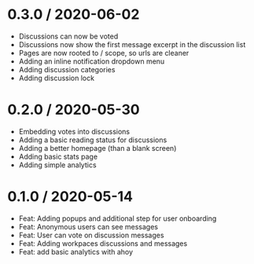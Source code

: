 
0.3.0 / 2020-06-02
==================

  * Discussions can now be voted
  * Discussions now show the first message excerpt in the discussion list
  * Pages are now rooted to / scope, so urls are cleaner
  * Adding an inline notification dropdown menu
  * Adding discussion categories
  * Adding discussion lock

0.2.0 / 2020-05-30
==================

  * Embedding votes into discussions
  * Adding a basic reading status for discussions
  * Adding a better homepage (than a blank screen)
  * Adding basic stats page
  * Adding simple analytics

0.1.0 / 2020-05-14
==================

  * Feat: Adding popups and additional step for user onboarding
  * Feat: Anonymous users can see messages
  * Feat: User can vote on discussion messages
  * Feat: Adding workpaces discussions and messages
  * Feat: add basic analytics with ahoy


